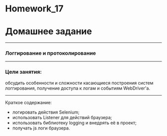 # Homework_17

# Домашнее задание
***
### Логгирование и протоколирование
***
### Цели занятия:
обсудить особенности и сложности касающиеся построения систем логгирования, получение доступа к логам и событиям WebDriver'а.
***
Краткое содержание:
 - логировать действия Selenium; 
 - использовать Listener для действий браузера; 
 - использовать библиотеку logging и внедрять её в проект; 
 - получать js логи браузера.